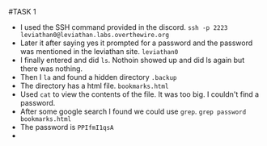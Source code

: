 #TASK 1 

  - I used the SSH command provided in the discord. `ssh -p 2223 leviathan0@leviathan.labs.overthewire.org`
  - Later it after saying yes it prompted for a password and the password was mentioned in the leviathan site. `leviathan0`
  - I finally entered and did `ls`. Nothoin showed up and did ls again but there was nothing.
  - Then I `la` and found a hidden directory `.backup`
  - The directory has a html file. `bookmarks.html`
  - Used `cat` to view the contents of the file. It was too big. I couldn't find a password.
  - After some google search I found we could use `grep`. `grep password bookmarks.html`
  - The password is `PPIfmI1qsA`
  - 
